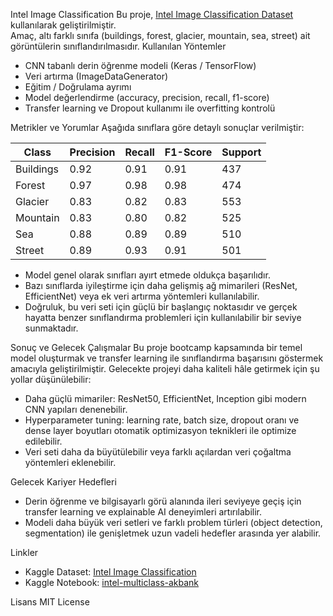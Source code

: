 Intel Image Classification
Bu proje, [Intel Image Classification Dataset](https://www.kaggle.com/datasets/puneet6060/intel-image-classification) kullanılarak geliştirilmiştir.  
Amaç, altı farklı sınıfa (buildings, forest, glacier, mountain, sea, street) ait görüntülerin sınıflandırılmasıdır.
Kullanılan Yöntemler
- CNN tabanlı derin öğrenme modeli (Keras / TensorFlow)
- Veri artırma (ImageDataGenerator)
- Eğitim / Doğrulama ayrımı
- Model değerlendirme (accuracy, precision, recall, f1-score)
- Transfer learning ve Dropout kullanımı ile overfitting kontrolü

Metrikler ve Yorumlar
Aşağıda sınıflara göre detaylı sonuçlar verilmiştir:  

| Class      | Precision | Recall | F1-Score | Support |
|------------|-----------|--------|----------|---------|
| Buildings  | 0.92      | 0.91   | 0.91     | 437     |
| Forest     | 0.97      | 0.98   | 0.98     | 474     |
| Glacier    | 0.83      | 0.82   | 0.83     | 553     |
| Mountain   | 0.83      | 0.80   | 0.82     | 525     |
| Sea        | 0.88      | 0.89   | 0.89     | 510     |
| Street     | 0.89      | 0.93   | 0.91     | 501     |

- Model genel olarak sınıfları ayırt etmede oldukça başarılıdır.  
- Bazı sınıflarda iyileştirme için daha gelişmiş ağ mimarileri (ResNet, EfficientNet) veya ek veri artırma yöntemleri kullanılabilir.  
- Doğruluk, bu veri seti için güçlü bir başlangıç noktasıdır ve gerçek hayatta benzer sınıflandırma problemleri için kullanılabilir bir seviye sunmaktadır.  

Sonuç ve Gelecek Çalışmalar
Bu proje bootcamp kapsamında bir temel model oluşturmak ve transfer learning ile sınıflandırma başarısını göstermek amacıyla geliştirilmiştir. Gelecekte projeyi daha kaliteli hâle getirmek için şu yollar düşünülebilir:  
   - Daha güçlü mimariler: ResNet50, EfficientNet, Inception gibi modern CNN yapıları denenebilir.  
   - Hyperparameter tuning: learning rate, batch size, dropout oranı ve dense layer boyutları otomatik optimizasyon teknikleri ile optimize edilebilir.  
   - Veri seti daha da büyütülebilir veya farklı açılardan veri çoğaltma yöntemleri eklenebilir.  

Gelecek Kariyer Hedefleri
   - Derin öğrenme ve bilgisayarlı görü alanında ileri seviyeye geçiş için transfer learning ve explainable AI deneyimleri artırılabilir.  
   - Modeli daha büyük veri setleri ve farklı problem türleri (object detection, segmentation) ile genişletmek uzun vadeli hedefler arasında yer alabilir.

Linkler
- Kaggle Dataset: [Intel Image Classification](https://www.kaggle.com/datasets/puneet6060/intel-image-classification)  
- Kaggle Notebook: [intel-multiclass-akbank](https://www.kaggle.com/code/sedanazdolu/intel-multiclass-akbank/edit)

Lisans
MIT License

